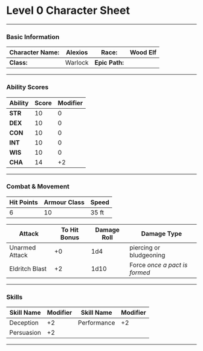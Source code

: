 # Level 0 Character Sheet

---

### Basic Information

| **Character Name:** | Alexios | **Race:**      | Wood Elf |
| ------------------- | ------- | -------------- | -------- |
| **Class:**          | Warlock | **Epic Path:** |          |

---

### Ability Scores

| **Ability** | **Score** | **Modifier** |
| ----------- | --------- | ------------ |
| **STR**     | 10        | 0            |
| **DEX**     | 10        | 0            |
| **CON**     | 10        | 0            |
| **INT**     | 10        | 0            |
| **WIS**     | 10        | 0            |
| **CHA**     | 14        | +2           |

---

### Combat & Movement

| **Hit Points** | **Armour Class** | **Speed** |
| -------------- | ---------------- | --------- |
| 6              | 10               | 35 ft     |

| **Attack**     | **To Hit Bonus** | **Damage Roll** | **Damage Type**                |
| -------------- | ---------------- | --------------- | ------------------------------ |
| Unarmed Attack | +0               | 1d4             | piercing or bludgeoning        |
| Eldritch Blast | +2               | 1d10            | Force  *once a pact is formed* |


---

### Skills

| **Skill Name** | **Modifier** | **Skill Name** | **Modifier** |
| -------------- | ------------ | -------------- | ------------ |
| Deception      | +2           | Performance    | +2           |
| Persuasion     | +2           |                |              |


---
